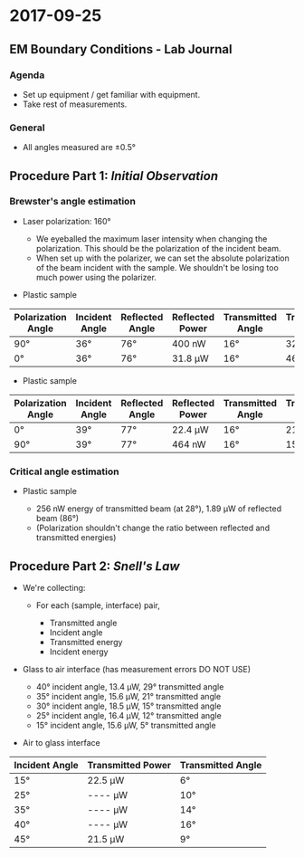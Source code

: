 # 2017-09-25

## EM Boundary Conditions - Lab Journal

### Agenda

- Set up equipment / get familiar with equipment.
- Take rest of measurements.

### General

- All angles measured are ±0.5°

## Procedure Part 1: _Initial Observation_

### Brewster's angle estimation

- Laser polarization: 160°

  - We eyeballed the maximum laser intensity when changing the polarization. This should be the polarization of the incident beam.
  - When set up with the polarizer, we can set the absolute polarization of the beam incident with the sample. We shouldn't be losing too much power using the polarizer.

- Plastic sample

Polarization Angle | Incident Angle | Reflected Angle | Reflected Power | Transmitted Angle | Transmitted Power
------------------ | -------------- | --------------- | --------------- | ----------------- | -----------------
90°                | 36°            | 76°             | 400 nW          | 16°               | 32 µW
0°                 | 36°            | 76°             | 31.8 µW         | 16°               | 465 µW

- Plastic sample

Polarization Angle | Incident Angle | Reflected Angle | Reflected Power | Transmitted Angle | Transmitted Power
------------------ | -------------- | --------------- | --------------- | ----------------- | -----------------
0°                 | 39°            | 77°             | 22.4 µW         | 16°               | 215 µW
90°                | 39°            | 77°             | 464 nW          | 16°               | 15.5 µW

### Critical angle estimation

- Plastic sample

  - 256 nW energy of transmitted beam (at 28°), 1.89 µW of reflected beam (86°)
  - (Polarization shouldn't change the ratio between reflected and transmitted energies)

## Procedure Part 2: _Snell's Law_

- We're collecting:

  - For each (sample, interface) pair,

    - Transmitted angle
    - Incident angle
    - Transmitted energy
    - Incident energy

- Glass to air interface (has measurement errors DO NOT USE)

  - 40° incident angle, 13.4 µW, 29° transmitted angle
  - 35° incident angle, 15.6 µW, 21° transmitted angle
  - 30° incident angle, 18.5 µW, 15° transmitted angle
  - 25° incident angle, 16.4 µW, 12° transmitted angle
  - 15° incident angle, 15.6 µW, 5° transmitted angle

- Air to glass interface

Incident Angle | Transmitted Power | Transmitted Angle
-------------- | ----------------- | -----------------
15°            | 22.5 µW           | 6°
25°            | ---- µW           | 10°
35°            | ---- µW           | 14°
40°            | ---- µW           | 16°
45°            | 21.5 µW           | 9°
